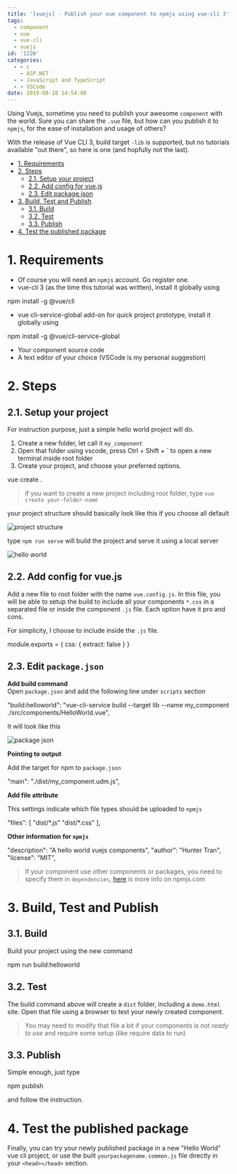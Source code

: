 ```yaml
---
title: '[vuejs] - Publish your vue component to npmjs using vue-cli 3'
tags:
  - component
  - vue
  - vue-cli
  - vuejs
id: '1220'
categories:
  - - c
    - ASP.NET
  - - JavaScript and TypeScript
  - - VSCode
date: 2019-08-18 14:54:08
---
```


Using Vuejs, sometime you need to publish your awesome `component` with the world. Sure you can share the `.vue` file, but how can you publish it to `npmjs`, for the ease of installation and usage of others?
<!-- more -->
With the release of Vue CLI 3, build target `-lib` is supported, but no tutorials available "out there", so here is one (and hopfully not the last).

<!-- TOC -->

- [1. Requirements](#1-requirements)
- [2. Steps](#2-steps)
    - [2.1. Setup your project](#21-setup-your-project)
    - [2.2. Add config for vue.js](#22-add-config-for-vuejs)
    - [2.3. Edit package.json](#23-edit-packagejson)
- [3. Build, Test and Publish](#3-build-test-and-publish)
    - [3.1. Build](#31-build)
    - [3.2. Test](#32-test)
    - [3.3. Publish](#33-publish)
- [4. Test the published package](#4-test-the-published-package)

<!-- /TOC -->

# 1. Requirements
<a id="markdown-requirements" name="requirements"></a>

*   Of course you will need an `npmjs` account. Go register one.
*   vue-cli 3 (as the time this tutorial was written), install it globally using

npm install -g @vue/cli

*   vue cli-service-global add-on for quick project prototype, install it globally using

npm install -g @vue/cli-service-global

*   Your component source code
*   A text editor of your choice (VSCode is my personal suggestion)

# 2. Steps
<a id="markdown-steps" name="steps"></a>

## 2.1. Setup your project
<a id="markdown-setup-your-project" name="setup-your-project"></a>

For instruction purpose, just a simple hello world project will do.

1.  Create a new folder, let call it `my_component`
2.  Open that folder using vscode, press Ctrl + Shift + \` to open a new terminal inside root folder
3.  Create your project, and choose your preferred options.

vue create .

> if you want to create a new project including root folder, type `vue create your-folder-name`

your project structure should basically look like this if you choose all default

![project structure](https://i.imgur.com/tpVcVBM.png)

type `npm run serve` will build the project and serve it using a local server

![hello world](https://i.imgur.com/KHn5jsf.png)

## 2.2. Add config for vue.js
<a id="markdown-add-config-for-vue.js" name="add-config-for-vue.js"></a>

Add a new file to root folder with the name `vue.config.js`. In this file, you will be able to setup the build to include all your components `*.css` in a separated file or inside the component `.js` file. Each option have it pro and cons.

For simplicity, I choose to include inside the `.js` file.

module.exports = {
    css: { extract: false }
}

## 2.3. Edit `package.json`
<a id="markdown-edit-package.json" name="edit-package.json"></a>

**Add build command**  
Open `package.json` and add the following line under `scripts` section

"build:helloworld": "vue-cli-service build --target lib --name my\_component ./src/components/HelloWorld.vue",

It will look like this

![package json](https://i.imgur.com/KXP6ymW.png)

**Pointing to output**

Add the target for npm to `package.json`

"main": "./dist/my\_component.udm.js",

**Add file attribute**

This settings indicate which file types should be uploaded to `npmjs`

"files": \[
  "dist/\*.js"
  "dist/\*.css"
\],

**Other information for `npmjs`**

"description": "A hello world vuejs components",
"author": "Hunter Tran",
"license": "MIT",

> If your component use other components or packages, you need to specify them in `dependencies`, [here](https://docs.npmjs.com/creating-a-package-json-file) is more info on npmjs.com

# 3. Build, Test and Publish
<a id="markdown-build%2C-test-and-publish" name="build%2C-test-and-publish"></a>

## 3.1. Build
<a id="markdown-build" name="build"></a>

Build your project using the new command

npm run build:helloworld

## 3.2. Test
<a id="markdown-test" name="test"></a>

  
The build command above will create a `dist` folder, including a `demo.html` site. Open that file using a browser to test your newly created component.

> You may need to modify that file a bit if your components is not _ready to use_ and require some setup (like require data to run)

## 3.3. Publish
<a id="markdown-publish" name="publish"></a>

Simple enough, just type

npm publish

and follow the instruction.

# 4. Test the published package
<a id="markdown-test-the-published-package" name="test-the-published-package"></a>

Finally, you can try your newly published package in a new "Hello World" vue cli project, or use the built `yourpackagename.common.js` file directly in your `<head></head>` section.